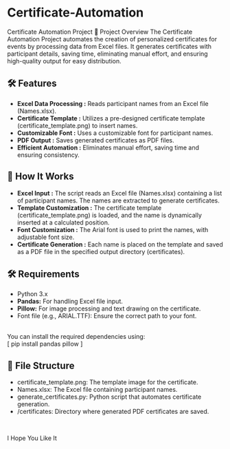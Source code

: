 # Certificate-Automation
Certificate Automation Project 🚀 Project Overview The Certificate Automation Project automates the creation of personalized certificates for events by processing data from Excel files. It generates certificates with participant details, saving time, eliminating manual effort, and ensuring high-quality output for easy distribution.

## 🛠 Features
+ __Excel Data Processing :__  Reads participant names from an Excel file (Names.xlsx).<br/>
+ __Certificate Template :__  Utilizes a pre-designed certificate template (certificate_template.png) to insert names.<br/>
+ __Customizable Font :__  Uses a customizable font for participant names.<br/>
+ __PDF Output :__  Saves generated certificates as PDF files.<br/>
+ __Efficient Automation :__  Eliminates manual effort, saving time and ensuring consistency.<br/>


## 📝 How It Works
+ __Excel Input :__ The script reads an Excel file (Names.xlsx) containing a list of participant names. The names are extracted to generate certificates.<br/>
+ __Template Customization :__ The certificate template (certificate_template.png) is loaded, and the name is dynamically inserted at a calculated position.<br/>
+ __Font Customization :__ The Arial font is used to print the names, with adjustable font size.<br/>
+ __Certificate Generation :__ Each name is placed on the template and saved as a PDF file in the specified output directory (certificates).<br/>


## 🛠 Requirements
+ Python 3.x<br/>
+ __Pandas:__ For handling Excel file input.<br/>
+ __Pillow:__ For image processing and text drawing on the certificate.<br/>
+ Font file (e.g., ARIAL.TTF): Ensure the correct path to your font.<br/>
<br/>
You can install the required dependencies using:<br/>
[ pip install pandas pillow ]
<br/>

## 📁 File Structure
+ certificate_template.png: The template image for the certificate.<br/>
+ Names.xlsx: The Excel file containing participant names.<br/>
+ generate_certificates.py: Python script that automates certificate generation.<br/>
+ /certificates: Directory where generated PDF certificates are saved.<br/>
<br/>

I Hope You Like It
